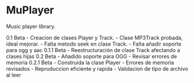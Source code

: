 # MuPlayer
Music player library.

0.1 Beta
	- Creacion de clases Player y Track.
	- Clase MP3Track probada, ideal mejorar.
	- Falta metodo seek en clase Track.
	- Falta añadir soporte para ogg y aac
0.1.1 Beta
	- Reestructuración de clase Track afectando a clases hijas
0.2 Beta
	- Añadido soporte para OGG
	- Revisar errores de memoria
0.2.1 Beta
	- Construida la clase Player
	- Errores de memoria revisados
	- Reproduccion eficiente y rapida
	- Validacion de tipo de archivo al leer
